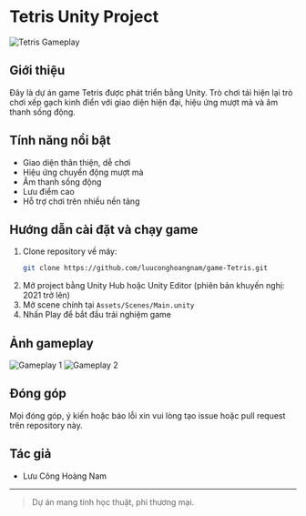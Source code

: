 # Tetris Unity Project

![Tetris Gameplay](https://raw.githubusercontent.com/luuconghoangnam/game-Tetris/main/docs/gameplay1.png)

## Giới thiệu

Đây là dự án game Tetris được phát triển bằng Unity. Trò chơi tái hiện lại trò chơi xếp gạch kinh điển với giao diện hiện đại, hiệu ứng mượt mà và âm thanh sống động.

## Tính năng nổi bật
- Giao diện thân thiện, dễ chơi
- Hiệu ứng chuyển động mượt mà
- Âm thanh sống động
- Lưu điểm cao
- Hỗ trợ chơi trên nhiều nền tảng

## Hướng dẫn cài đặt và chạy game
1. Clone repository về máy:
   ```sh
   git clone https://github.com/luuconghoangnam/game-Tetris.git
   ```
2. Mở project bằng Unity Hub hoặc Unity Editor (phiên bản khuyến nghị: 2021 trở lên)
3. Mở scene chính tại `Assets/Scenes/Main.unity`
4. Nhấn Play để bắt đầu trải nghiệm game

## Ảnh gameplay

![Gameplay 1](https://raw.githubusercontent.com/luuconghoangnam/game-Tetris/main/docs/gameplay1.png)
![Gameplay 2](https://raw.githubusercontent.com/luuconghoangnam/game-Tetris/main/docs/gameplay2.png)

## Đóng góp
Mọi đóng góp, ý kiến hoặc báo lỗi xin vui lòng tạo issue hoặc pull request trên repository này.

## Tác giả
- Lưu Công Hoàng Nam

---

> Dự án mang tính học thuật, phi thương mại.

